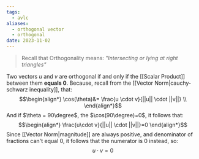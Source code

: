 ```yaml
---
tags:
  - avlc
aliases:
  - orthogonal vector
  - orthogonal
date: 2023-11-02
---
```

> Recall that Orthogonality means: *"Intersecting or lying at right triangles"*

Two vectors $u$ and $v$ are orthogonal if and only if the [[Scalar Product]] between them **equals $0$**.
Because, recall from the [[Vector Norm|cauchy-schwarz inequality]], that:
$$\begin{align*}
 \cos(\theta)&=  \frac{u \cdot v}{||u|| \cdot ||v||} \\
\end{align*}$$
And if $\theta = 90\degree$, the $\cos(90\degree)=0$, it follows that:
$$\begin{align*}
\frac{u\cdot v}{||u|| \cdot ||v||}=0 
\end{align*}$$
Since [[Vector Norm|magnitude]] are always positive, and denominator of fractions can't equal $0$, it follows that the numerator is $0$ instead, so:
$$
u \cdot v = 0
$$
